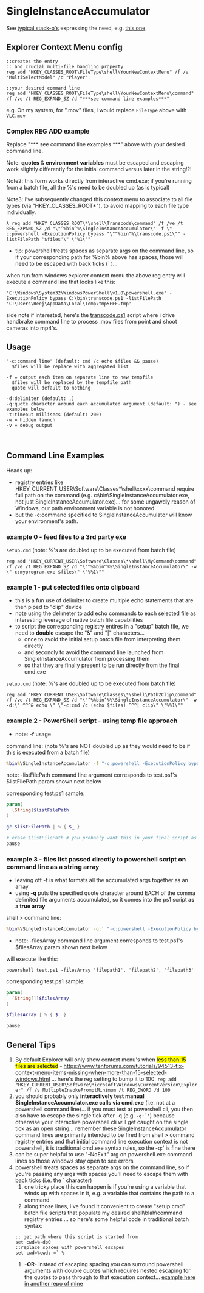 ﻿# SingleInstanceAccumulator

See [typical stack-o's](https://www.google.com/search?q=context+menu+single+instance+site%3Astackoverflow.com) expressing the need, e.g. [this one](https://stackoverflow.com/questions/1821662/how-to-add-new-items-to-right-click-event-on-folders-and-files-in-windows).

## Explorer Context Menu config
```batch
::creates the entry
:: and crucial multi-file handling property
reg add "HKEY_CLASSES_ROOT\FileType\shell\YourNewContextMenu" /f /v "MultiSelectModel" /d "Player"

::your desired command line
reg add "HKEY_CLASSES_ROOT\FileType\shell\YourNewContextMenu\command" /f /ve /t REG_EXPAND_SZ /d "***see command line examples***"
```
e.g. On my system, for ".mov" files, I would replace `FileType` above with `VLC.mov`

### Complex REG ADD example
Replace "*** see command line examples ***" above with your desired command line.<br/>

Note: **quotes** & **environment variables** must be escaped and escaping work slightly differently for the initial command versus later in the string!?!

Note2: this form works directly from interactive cmd.exe; if you're running from a batch file, all the %'s need to be doubled up (as is typical)

Note3: i've subsequently changed this context menu to associate to all file types (via "HKEY_CLASSES_ROOT\*\"), to avoid mapping to each file type individually.

```
λ reg add "HKEY_CLASSES_ROOT\*\shell\Transcode\command" /f /ve /t REG_EXPAND_SZ /d "\"^%bin^%\SingleInstanceAccumulator\" -f \"-c:powershell -ExecutionPolicy bypass "\"^%bin^%\transcode.ps1\"" -listFilePath '$files'\" \"%1\""
```
- tip: powershell treats spaces as separate args on the command line, so if your corresponding path for %bin% above has spaces, those will need to be escaped with back ticks (` )... 

when run from windows explorer context menu the above reg entry will execute a command line that looks like this:
```
"C:\Windows\System32\WindowsPowerShell\v1.0\powershell.exe" -ExecutionPolicy bypass C:\bin\transcode.ps1 -listFilePath 'C:\Users\Beej\AppData\Local\Temp\tmp5EEF.tmp'
```

side note if interested, here's the [transcode.ps1](https://github.com/Beej126/PowerShell/blob/master/transcode.ps1) script where i drive handbrake command line to process .mov files from point and shoot cameras into mp4's.

## Usage
```shell
"-c:command line" (default: cmd /c echo $files && pause)
  $files will be replace with aggregated list

-f = output each item on separate line to new tempfile
  $files will be replaced by the tempfile path
  quote will default to nothing

-d:delimiter (default: ,)
-q:quote character around each accumulated argument (default: ") - see examples below
-t:timeout millisecs (default: 200)
-w = hidden launch
-v = debug output
```
<br/>

## Command Line Examples
Heads up:
- registry entries like HKEY_CURRENT_USER\Software\Classes\*\shell\xxxx\command require full path on the command (e.g. c:\bin\SingleInstanceAccumulator.exe, not just SingleInstanceAccumulator.exe)... for some ungawdly reason of Windows, our path environment variable is not honored.
- but the -c:command specified to SingleInstanceAccumulator will know your environment's path.

### example 0 - feed files to a 3rd party exe
`setup.cmd` (note: %'s are doubled up to be executed from batch file)
```batch
reg add "HKEY_CURRENT_USER\Software\Classes\*\shell\MyCommand\command" /f /ve /t REG_EXPAND_SZ /d "\"^%%bin^%%\SingleInstanceAccumulator\" -w \"-c:myprogram.exe $files\" \"%%1\""
```


### example 1 - put selected files onto clipboard
- this is a fun use of delimiter to create multiple echo statements that are then piped to "clip" device
- note using the delimeter to add echo commands to each selected file as interesting leverage of native batch file capabilities
- to script the corresponding registry entires in a "setup" batch file, we need to **double** escape the "&" and "|" characters...
  - once to avoid the initial setup batch file from interpreting them directly
  - and secondly to avoid the command line launched from SingleInstanceAccumulator from processing them
  - so that they are finally present to be run directly from the final cmd.exe

`setup.cmd` (note: %'s are doubled up to be executed from batch file)
```batch
reg add "HKEY_CURRENT_USER\Software\Classes\*\shell\Path2Clip\command" /f /ve /t REG_EXPAND_SZ /d "\"^%%bin^%%\SingleInstanceAccumulator\" -w -d:\" ^^^& echo \" \"-c:cmd /c (echo $files) ^^^| clip\" \"%%1\""
```

### example 2 - PowerShell script - using temp file approach
- note: **-f** usage

command line: (note %'s are NOT doubled up as they would need to be if this is executed from a batch file)
```cmd
%bin%\SingleInstanceAccumulator -f "-c:powershell -ExecutionPolicy bypass %bin%\test.ps1 -listFilePath '$files'" "%1"
```
note: -listFilePath command line argument corresponds to test.ps1's $listFilePath param shown next below

corresponding test.ps1 sample:
```powershell
param(
  [String]$listFilePath
)

gc $listFilePath | % { $_ }

# erase $listFilePath # you probably want this in your final script as good cleanup, commenting out for debug
pause
```

### example 3 - files list passed directly to powershell script on command line as a string array
- leaving off -f is what formats all the accumulated args together as an array
- using **-q** puts the specified quote character around EACH of the comma delimited file arguments accumulated, so it comes into the ps1 script **as a true array**

shell > command line:
```cmd
%bin%\SingleInstanceAccumulator -q:' "-c:powershell -ExecutionPolicy bypass %bin%\test.ps1 -filesArray $files" "%1"
```
- note: -filesArray command line argument corresponds to test.ps1's $filesArray param shown next below

will execute like this:
```
powershell test.ps1 -filesArray 'filepath1', 'filepath2', 'filepath3'
```

corresponding test.ps1 sample:
```powershell
param(
  [String[]]$filesArray
)

$filesArray | % { $_ }

pause
```

## General Tips
1. By default Explorer will only show context menu's when <mark>less than 15 files are selected</mark> - https://www.tenforums.com/tutorials/94513-fix-context-menu-items-missing-when-more-than-15-selected-windows.html ... here's the reg setting to bump it to 100:
   `reg add "HKEY_CURRENT_USER\Software\Microsoft\Windows\CurrentVersion\Explorer" /f /v MultipleInvokePromptMinimum /t REG_DWORD /d 100`
1. you should probably only **interactively test manual SingleInstanceAccumulator.exe calls via cmd.exe** (i.e. not at a powershell command line)... if you must test at powershell cli, you then also have to escape the single tick after -q (e.g. ``-q:`'``) because otherwise your interactive powershell cli will get caught on the single tick as an open string... remember these SingleInstanceAccumulator command lines are primarily intended to be fired from shell > command registry entries and that initial command line execution context is not powershell, it is traditional cmd.exe syntax rules, so the -q:' is fine there
1. can be super helpful to use "-NoExit" arg on powershell.exe command lines so those windows stay open to see errors 
1. powershell treats spaces as separate args on the command line, so if you're passing any args with spaces you'll need to escape them with back ticks (i.e. the ` character)
   1. one tricky place this can happen is if you're using a variable that winds up with spaces in it, e.g. a variable that contains the path to a command
   1. along those lines, i've found it convenient to create "setup.cmd" batch file scripts that populate my desired shell\blah\command registry entries  ... so here's some helpful code in traditional batch syntax:
     ```
     :: get path where this script is started from
     set cwd=%~dp0
     ::replace spaces with powershell escapes
     set cwd=%cwd: =` %
     ```
   1. **-OR-** instead of escaping spacing you can surround powershell arguments with double quotes which requires nested escaping for the quotes to pass through to that execution context... [example here in another repo of mine](https://gist.github.com/Beej126/f26e6649cfcc38accee3a0a8cc0a9d04#file-beejnetilpatcher_setup-cmd-L21)

